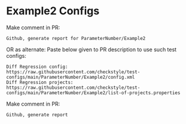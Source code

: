 # Example2 Configs
Make comment in PR:
```
Github, generate report for ParameterNumber/Example2
```
OR as alternate:
Paste below given to PR description to use such test configs:
```
Diff Regression config: https://raw.githubusercontent.com/checkstyle/test-configs/main/ParameterNumber/Example2/config.xml
Diff Regression projects: https://raw.githubusercontent.com/checkstyle/test-configs/main/ParameterNumber/Example2/list-of-projects.properties
```
Make comment in PR:
```
Github, generate report
```
